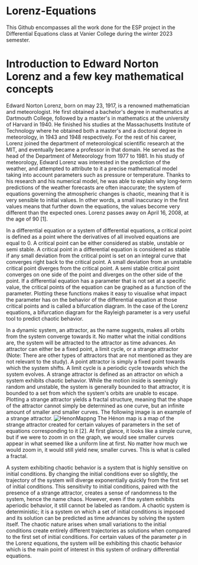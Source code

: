 # Lorenz-Equations
This Github encompasses all the work done for the ESP project in the Differential Equations class at Vanier College during the winter 2023 semester.

# Introduction to Edward Norton Lorenz and a few key mathematical concepts
Edward Norton Lorenz, born on may 23, 1917, is a renowned mathematician and meteorologist. He first obtained a bachelor's degree in mathematics at Dartmouth College, followed by a master's in mathematics at the university of Harvard in 1940. He finished his studies at the Massachusetts Institute of Technology where he obtained both a master's and a doctoral degree in meteorology, in 1943 and 1948 respectively. For the rest of his career, Lorenz joined the department of meteorological scientific research at the MIT, and eventually became a professor in that domain. He served as the head of the Department of Meteorology from 1977 to 1981. In his study of meteorology, Edward Lorenz was interested in the prediction of the weather, and attempted to attribute to it a precise mathematical model taking into account parameters such as pressure or temperature. Thanks to his research and his numerical model, he was able to explain why long-term predictions of the weather forecasts are often inaccurate; the system of equations governing the atmospheric changes is chaotic, meaning that it is very sensible to initial values. In other words, a small inaccuracy in the first values means that further down the equations, the values become very different than the expected ones. Lorenz passes away on April 16, 2008, at the age of 90 [1].

In a differential equation or a system of differential equations, a critical point is defined as a point where the derivatives of all involved equations are equal to 0. A critical point can be either considered as stable, unstable or semi stable. A critical point in a differential equation is considered as stable if any small deviation from the critical point is set on an integral curve that converges right back to the critical point. A small deviation from an unstable critical point diverges from the critical point. A semi stable critical point converges on one side of the point and diverges on the other side of the point. If a differential equation has a parameter that is not set at a specific value, the critical points of the equation can be graphed as a function of the parameter. Plotting these functions makes it easy to visualise what impact the parameter has on the behavior of the differential equation at those critical points and is called a bifurcation diagram. In the case of the Lorenz equations, a bifurcation diagram for the Rayleigh parameter is a very useful tool to predict chaotic behavior.

In a dynamic system, an attractor, as the name suggests, makes all orbits from the system converge towards it. No matter what the initial conditions are, the system will be attracted to the attractor as time advances. An attractor can either be a fixed point, a limit cycle, or a strange attractor (Note: There are other types of attractors that are not mentioned as they are not relevant to the study). A point attractor is simply a fixed point towards which the system shifts. A limit cycle is a periodic cycle towards which the system evolves. A strange attractor is defined as an attractor on which a system exhibits chaotic behavior. While the motion inside is seemingly random and unstable, the system is generally bounded to that attractor, it is bounded to a set from which the system's orbits are unable to escape. Plotting a strange attractor yields a fractal structure, meaning that the shape of the attractor cannot simply be determined as one curve, but an infinite amount of smaller and smaller curves. The following image is an example of a strange attractor.
![HenonMappng](https://user-images.githubusercontent.com/128184412/226466686-c99d8e21-c7ea-4641-9270-286c90706e47.png)
The Hénon map is a map of the strange attractor created for certain valuyes of parameters in the set of equations corresponding to it [2]. At first glance, it looks like a simple curve, but if we were to zoom in on the graph, we would see smaller curves appear in what seemed like a uniform line at first. No matter how much we would zoom in, it would still yield new, smaller curves. This is what is called a fractal.

A system exhibiting chaotic behavior is a system that is highly sensitive on initial conditions. By changing the initial conditions ever so slightly, the trajectory of the system will diverge exponentially quickly from the first set of initial conditions. This sensitivity to initial conditions, paired with the presence of a strange attractor, creates a sense of randomness to the system, hence the name chaos. However, even if the system exhibits aperiodic behavior, it still cannot be labeled as random. A chaotic system is deterministic; it is a system on which a set of initial conditions is imposed and its solution can be predicted as time advances by solving the system itself. The chaotic nature arises when small variations to the initial conditions create entirely different trajectories as solutions when compared to the first set of initial conditions. For certain values of the parameter ρ in the Lorenz equations, the system will be exhibiting this chaotic behavior which is the main point of interest in this system of ordinary differential equations.
